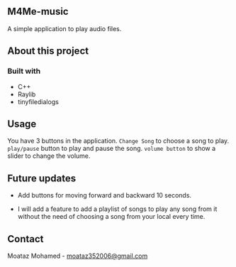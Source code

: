 ## M4Me-music

A simple application to play audio files.

## About this project

### Built with

* C++
* Raylib
* tinyfiledialogs

## Usage

You have 3 buttons in the application.
 `Change Song` to choose a song to play.
 `play/pause` button to play and pause the song.
`volume button` to show a slider to change the volume.

## Future updates

* Add buttons for moving forward and backward 10 seconds.

* I will add a feature to add a playlist of songs to play any song from it without the need of choosing a song from your local every time.

## Contact

Moataz Mohamed - moataz352006@gmail.com
